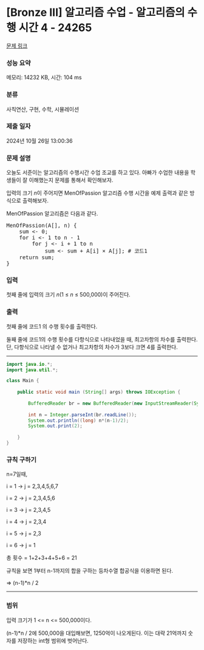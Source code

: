 # [Bronze III] 알고리즘 수업 - 알고리즘의 수행 시간 4 - 24265 

[문제 링크](https://www.acmicpc.net/problem/24265) 

### 성능 요약

메모리: 14232 KB, 시간: 104 ms

### 분류

사칙연산, 구현, 수학, 시뮬레이션

### 제출 일자

2024년 10월 26일 13:00:36

### 문제 설명

<p>오늘도 서준이는 알고리즘의 수행시간 수업 조교를 하고 있다. 아빠가 수업한 내용을 학생들이 잘 이해했는지 문제를 통해서 확인해보자.</p>

<p>입력의 크기 <em>n</em>이 주어지면 MenOfPassion 알고리즘 수행 시간을 예제 출력과 같은 방식으로 출력해보자.</p>

<p>MenOfPassion 알고리즘은 다음과 같다.</p>

<pre>MenOfPassion(A[], n) {
    sum <- 0;
    for i <- 1 to n - 1
        for j <- i + 1 to n
            sum <- sum + A[i] × A[j]; # 코드1
    return sum;
}</pre>

### 입력 

 <p>첫째 줄에 입력의 크기 <em>n</em>(1 ≤ <i>n</i> ≤ 500,000)이 주어진다.</p>

### 출력 

 <p>첫째 줄에 코드1 의 수행 횟수를 출력한다.</p>

<p>둘째 줄에 코드1의 수행 횟수를 다항식으로 나타내었을 때, 최고차항의 차수를 출력한다. 단, 다항식으로 나타낼 수 없거나 최고차항의 차수가 3보다 크면 4를 출력한다.</p>

---

```java
import java.io.*;
import java.util.*;

class Main {
    
	public static void main (String[] args) throws IOException {
	 
	    BufferedReader br = new BufferedReader(new InputStreamReader(System.in));
	    
	    int n = Integer.parseInt(br.readLine());
	    System.out.println((long) n*(n-1)/2);
	    System.out.print(2);
	    
	}
}


```

### 규칙 구하기

n=7일때,

i = 1 -> j = 2,3,4,5,6,7

i = 2 -> j = 2,3,4,5,6

i = 3 -> j = 2,3,4,5

i = 4 -> j = 2,3,4

i = 5 -> j = 2,3

i = 6 -> j = 1

총 횟수 = 1+2+3+4+5+6 = 21

규칙을 보면 1부터 n-1까지의 합을 구하는 등차수열 합공식을 이용하면 된다.

=> (n-1)*n / 2

---

### 범위

입력 크기가 1 <= n <= 500,000이다.

(n-1)*n / 2에 500,000을 대입해보면, 1250억이 나오게된다. 이는 대략 21억까지 숫자를 저장하는 int형 범위에 벗어난다.
